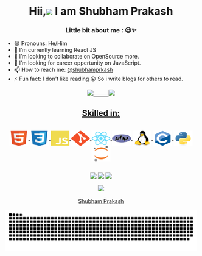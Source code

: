 ### <h1 align="center">Hii,<img src="https://media.giphy.com/media/hvRJCLFzcasrR4ia7z/giphy.gif" width="25px"> I am Shubham Prakash </h1>


<!-- **shubhamprkash/shubhamprkash** is a ✨ _special_ ✨ repository because its `README.md` (this file) appears on your GitHub profile.
 -->
 
<h3 align="center">Little bit about me : 😉✨</h3>

<!-- - 🔭 I’m currently working on Roc8.careers challenge projects. -->
- 😄 Pronouns: He/Him
- 🌱 I’m currently learning React JS
- 👯 I’m looking to collaborate on OpenSource more.
- 🤔 I’m looking for career oppertunity on JavaScript.
- 📫 How to reach me: [@shubhamprkash](https://linkedin.com/in/shubhamprkash)
- ⚡ Fun fact: I don't like reading 😛 So i write blogs for others to read.
<!-- - 💬 Ask me about anything, i will answer soon.. -->
<div style="display:inline_block" align="center">
  <a href="https://github.com/shubhamprkash">
  <img height="170em" src="https://github-readme-stats.vercel.app/api?username=shubhamprkash&show_icons=true&theme=vision-friendly-dark&include_all_commits=true&count_private=true"/>
 &emsp; &emsp;
  <img height="170em" src="https://github-readme-stats.vercel.app/api/top-langs/?username=shubhamprkash&layout=compact&langs_count=7&theme=vision-friendly-dark"/>
</div>
 
<h2 style="text-align:center" align="center">Skilled in: </h2>

<div style="display: inline_block" align="center"><br>
  <img align="center" alt="Ana-HTML" height="40" width="50" src="https://raw.githubusercontent.com/devicons/devicon/master/icons/html5/html5-original.svg">
  <img align="center" alt="Ana-CSS" height="40" width="50" src="https://raw.githubusercontent.com/devicons/devicon/master/icons/css3/css3-original.svg">
  <img align="center" alt="Ana-Js" height="40" width="50" src="https://raw.githubusercontent.com/devicons/devicon/master/icons/javascript/javascript-plain.svg">
  <img align="center" alt="Kayan-Git" height="40" width="50" src="https://github.com/devicons/devicon/blob/master/icons/git/git-original.svg">
<!--   <img align="center" alt="Kayan-GitHub" height="50" width="40" src="https://github.com/devicons/devicon/blob/master/icons/github/github-original.svg"> -->
 <img align="center" alt="Ana-React" height="40" width="50" src="https://raw.githubusercontent.com/devicons/devicon/master/icons/react/react-original.svg">
  <img align="center" alt="Kayan-Linux" height="40" width="50" src="https://github.com/devicons/devicon/blob/master/icons/php/php-original.svg">
  <img align="center" alt="Kayan-Linux" height="40" width="50" src="https://github.com/devicons/devicon/blob/master/icons/linux/linux-original.svg">
  <img align="center" alt="Kayan-Linux" height="40" width="50" src="https://github.com/devicons/devicon/blob/master/icons/c/c-original.svg">
  <img align="center" alt="Kayan-Python" height="40" width="50" src="https://raw.githubusercontent.com/devicons/devicon/master/icons/python/python-original.svg">
   <img align="center" alt="Kayan-Linux" height="40" width="50" src="https://github.com/devicons/devicon/blob/master/icons/jupyter/jupyter-original.svg">
 
<!--   <img align="center" alt="Ana-Ts" height="30" width="40" src="https://raw.githubusercontent.com/devicons/devicon/master/icons/typescript/typescript-plain.svg"> -->
<!--   <img align="right" alt="Ana-img" src="https://i.picasion.com/pic91/316d92abd389bf838629786b0de67f9c.gif">
  -->
</div>
  
  ##
 
<div style="display: inline_block" align="center"> 
  <a href="https://twitter.com/1297Shubham" target="_blank"><img src="https://img.shields.io/badge/-Twitter-1DA1F2?style=for-the-badge&logo=twitter&logoColor=white" target="_blank"></a>
 <a href="https://discord.gg/Aayumu#3701" target="_blank"><img src="https://img.shields.io/badge/Discord-7289DA?style=for-the-badge&logo=discord&logoColor=white" target="_blank"></a> 
  <!-- <a href = "mailto:shubhamprkash@hotmail.com"><img src="https://img.shields.io/badge/Microsoft_Outlook-0078D4?style=for-the-badge&logo=microsoft-outlook&logoColor=white"></a> -->
  <a href="https://www.linkedin.com/in/shubhamprkash" target="_blank"><img src="https://img.shields.io/badge/-LinkedIn-%230077B5?style=for-the-badge&logo=linkedin&logoColor=white" target="_blank"></a> 
 
 ![](https://visitor-badge.glitch.me/badge?page_id=shubhamprkash.shubhamprkash)
 
 <div class="badge-base LI-profile-badge" data-locale="en_US" data-size="medium" data-theme="dark" data-type="VERTICAL" data-vanity="shubhamprkash" data-version="v1"><a class="badge-base__link LI-simple-link" href="https://in.linkedin.com/in/shubhamprkash?trk=profile-badge">Shubham Prakash</a></div>
              
 
  ![Snake animation](https://github.com/shubhamprkash/shubhamprkash/blob/output/github-contribution-grid-snake.svg)
 
</div>
